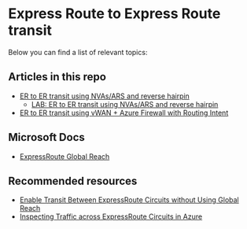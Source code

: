 # Express Route to Express Route transit

Below you can find a list of relevant topics:

## Articles in this repo

- [ER to ER transit using NVAs/ARS and reverse hairpin]()
    - [LAB: ER to ER transit using NVAs/ARS and reverse hairpin]()
- [ER to ER transit using vWAN + Azure Firewall with Routing Intent]()

##  Microsoft Docs
- [ExpressRoute Global Reach](https://docs.microsoft.com/en-us/azure/expressroute/expressroute-global-reach)

## Recommended resources
- [Enable Transit Between ExpressRoute Circuits without Using Global Reach](https://github.com/jocortems/azurehybridnetworking/tree/main/ExpressRoute-Transit-with-Azure-RouteServer)
- [Inspecting Traffic across ExpressRoute Circuits in Azure](https://github.com/jocortems/azurehybridnetworking/tree/main/Inspect-Traffic-Between-ExpressRoute-Circuits)